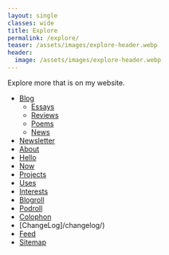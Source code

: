 ```yaml
---
layout: single
classes: wide
title: Explore
permalink: /explore/
teaser: /assets/images/explore-header.webp
header:
  image: /assets/images/explore-header.webp
---
```

Explore more that is on my website.

- [Blog](/blog)
  - [Essays](/categories/#essays)
  - [Reviews](/categories/#reviews)
  - [Poems](/categories/#poems)
  - [News](/categories/#news)
- [Newsletter](/newsletter)
- [About](/about/)
- [Hello](/hello/)
- [Now](/now/)
- [Projects](/projects)
- [Uses](/uses/)
- [Interests](/interests/)
- [Blogroll](h/blogroll/)
- [Podroll](/podroll/)
- [Colophon](/colophon/)
- [ChangeLog]/changelog/)
- [Feed](/feed)
- [Sitemap](/sitemap.xml)
